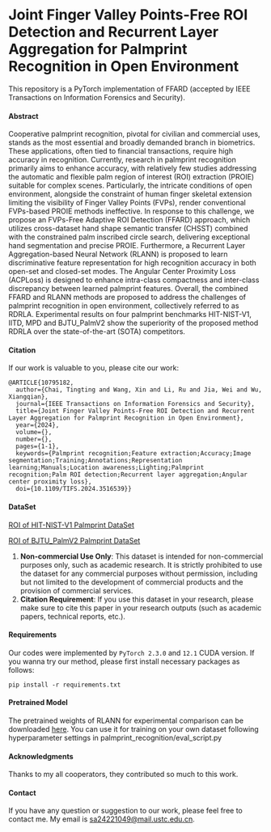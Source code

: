# Joint Finger Valley Points-Free ROI Detection and Recurrent Layer Aggregation for Palmprint Recognition in Open Environment
This repository is a PyTorch implementation of FFARD (accepted by IEEE Transactions on Information Forensics and Security).
#### Abstract
Cooperative palmprint recognition, pivotal for civilian and commercial uses, stands as the most essential and broadly demanded branch in biometrics. These applications, often tied to financial transactions, require high accuracy in recognition. Currently, research in palmprint recognition primarily aims to enhance accuracy, with relatively few studies addressing the automatic and flexible palm region of interest (ROI) extraction (PROIE) suitable for complex scenes. Particularly, the intricate conditions of open environment, alongside the constraint of human finger skeletal extension limiting the visibility of Finger Valley Points (FVPs), render conventional FVPs-based PROIE methods ineffective. In response to this challenge, we propose an FVPs-Free Adaptive ROI Detection (FFARD) approach, which utilizes cross-dataset hand shape semantic transfer (CHSST) combined with the constrained palm inscribed circle search, delivering exceptional hand segmentation and precise PROIE. Furthermore, a Recurrent Layer Aggregation-based Neural Network (RLANN) is proposed to learn discriminative feature representation for high recognition accuracy in both open-set and closed-set modes. The Angular Center Proximity Loss (ACPLoss) is designed to enhance intra-class compactness and inter-class discrepancy between learned palmprint features. Overall, the combined FFARD and RLANN methods are proposed to address the challenges of palmprint recognition in open environment, collectively referred to as RDRLA. Experimental results on four palmprint benchmarks HIT-NIST-V1, IITD, MPD and BJTU\_PalmV2 show the superiority of the proposed method RDRLA over the state-of-the-art (SOTA) competitors.
#### Citation
If our work is valuable to you, please cite our work:
```
@ARTICLE{10795182,
  author={Chai, Tingting and Wang, Xin and Li, Ru and Jia, Wei and Wu, Xiangqian},
  journal={IEEE Transactions on Information Forensics and Security}, 
  title={Joint Finger Valley Points-Free ROI Detection and Recurrent Layer Aggregation for Palmprint Recognition in Open Environment}, 
  year={2024},
  volume={},
  number={},
  pages={1-1},
  keywords={Palmprint recognition;Feature extraction;Accuracy;Image segmentation;Training;Annotations;Representation learning;Manuals;Location awareness;Lighting;Palmprint recognition;Palm ROI detection;Recurrent layer aggregation;Angular center proximity loss},
  doi={10.1109/TIFS.2024.3516539}}
```
#### DataSet
[ROI of HIT-NIST-V1 Palmprint DataSet](https://drive.google.com/drive/folders/11VJBl-gXTXItQZ8aoE6S2ybxdks-Qeh1?usp=sharing)

[ROI of BJTU\_PalmV2 Palmprint DataSet](https://drive.google.com/drive/folders/1HJFFg_sILdIzpcdWS0W3it2COJN0XhOp?usp=sharing)
1. **Non-commercial Use Only**: This dataset is intended for non-commercial purposes only, such as academic research. It is strictly prohibited to use the dataset for any commercial purposes without permission, including but not limited to the development of commercial products and the provision of commercial services.
2. **Citation Requirement**: If you use this dataset in your research, please make sure to cite this paper in your research outputs (such as academic papers, technical reports, etc.).
#### Requirements
Our codes were implemented by ```PyTorch 2.3.0``` and ```12.1``` CUDA version. If you wanna try our method, please first install necessary packages as follows:
```
pip install -r requirements.txt
```
#### Pretrained Model
The pretrained weights of RLANN for experimental comparison can be downloaded [here](https://drive.google.com/drive/folders/150fjxnRljHuS_kUfwS1QLgzCe4Xuy-dH?usp=sharing). You can use it for training on your own dataset following hyperparameter settings in palmprint_recognition/eval_script.py

#### Acknowledgments
Thanks to my all cooperators, they contributed so much to this work.

#### Contact
If you have any question or suggestion to our work, please feel free to contact me. My email is sa24221049@mail.ustc.edu.cn.

